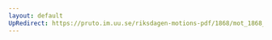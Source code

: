 ```yaml
---
layout: default
UpRedirect: https://pruto.im.uu.se/riksdagen-motions-pdf/1868/mot_1868__ak__108/mot_1868__ak__108-002.pdf
---
```

